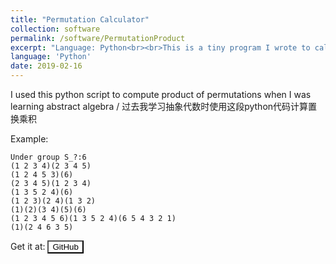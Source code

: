 ```yaml
---
title: "Permutation Calculator"
collection: software
permalink: /software/PermutationProduct
excerpt: "Language: Python<br><br>This is a tiny program I wrote to calculate the product of permutations."
language: 'Python'
date: 2019-02-16
---
```


I used this python script to compute product of permutations when I was learning abstract algebra / 过去我学习抽象代数时使用这段python代码计算置换乘积

Example:
```
Under group S_?:6
(1 2 3 4)(2 3 4 5)
(1 2 4 5 3)(6)
(2 3 4 5)(1 2 3 4)
(1 3 5 2 4)(6)
(1 2 3)(2 4)(1 3 2)
(1)(2)(3 4)(5)(6)
(1 2 3 4 5 6)(1 3 5 2 4)(6 5 4 3 2 1)
(1)(2 4 6 3 5)
```

Get it at:
<a href="https://github.com/xiaxueqaq/perm-calc" target="_blank">
    <button style="background-color: white; color: black;">GitHub</button>
</a>
